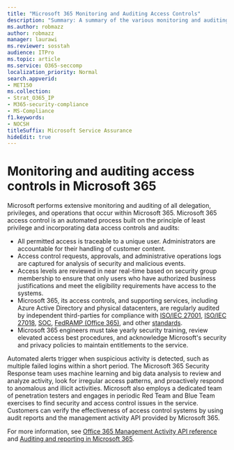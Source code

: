 ```yaml
---
title: "Microsoft 365 Monitoring and Auditing Access Controls"
description: "Summary: A summary of the various monitoring and auditing access controls available within Microsoft 365."
ms.author: robmazz
author: robmazz
manager: laurawi
ms.reviewer: sosstah
audience: ITPro
ms.topic: article
ms.service: O365-seccomp
localization_priority: Normal
search.appverid:
- MET150
ms.collection:
- Strat_O365_IP
- M365-security-compliance
- MS-Compliance
f1.keywords:
- NOCSH
titleSuffix: Microsoft Service Assurance
hideEdit: true
---
```


# Monitoring and auditing access controls in Microsoft 365

Microsoft performs extensive monitoring and auditing of all delegation, privileges, and operations that occur within Microsoft 365. Microsoft 365 access control is an automated process built on the principle of least privilege and incorporating data access controls and audits:

- All permitted access is traceable to a unique user. Administrators are accountable for their handling of customer content.
- Access control requests, approvals, and administrative operations logs are captured for analysis of security and malicious events.
- Access levels are reviewed in near real-time based on security group membership to ensure that only users who have authorized business justifications and meet the eligibility requirements have access to the systems.
- Microsoft 365, its access controls, and supporting services, including Azure Active Directory and physical datacenters, are regularly audited by independent third-parties for compliance with [ISO/IEC 27001](https://www.microsoft.com/TrustCenter/Compliance/iso-iec-27001), [ISO/IEC 27018](https://www.microsoft.com/TrustCenter/Compliance/iso-iec-27018), [SOC](https://www.microsoft.com/TrustCenter/Compliance/SOC), [FedRAMP (Office 365)](https://www.microsoft.com/TrustCenter/Compliance/FedRAMP), and other [standards](https://www.microsoft.com/TrustCenter/Compliance?service=Office#Icons).
- Microsoft 365 engineers must take yearly security training, review elevated access best procedures, and acknowledge Microsoft's security and privacy policies to maintain entitlements to the service.

Automated alerts trigger when suspicious activity is detected, such as multiple failed logins within a short period. The Microsoft 365 Security Response team uses machine learning and big data analysis to review and analyze activity, look for irregular access patterns, and proactively respond to anomalous and illicit activities. Microsoft also employs a dedicated team of penetration testers and engages in periodic Red Team and Blue Team exercises to find security and access control issues in the service. Customers can verify the effectiveness of access control systems by using audit reports and the management activity API provided by Microsoft 365.

For more information, see [Office 365 Management Activity API reference](/office/office-365-management-api/office-365-management-activity-api-reference) and [Auditing and reporting in Microsoft 365](assurance-auditing-and-reporting-overview.md).
